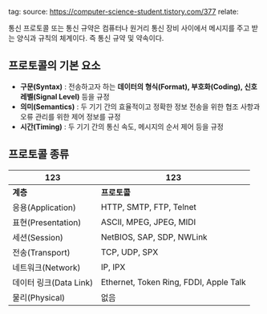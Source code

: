 tag:
source: https://computer-science-student.tistory.com/377
relate:

통신 프로토콜 또는 통신 규약은 컴퓨터나 원거리 통신 장비 사이에서 메시지를 주고 받는 양식과 규칙의 체계이다. 즉 통신 규약 및 약속이다.

## 프로토콜의 기본 요소
- **구문(Syntax)** : 전송하고자 하는 **데이터의 형식(Format), 부호화(Coding), 신호 레벨(Signal Level)** 등을 규정
- **의미(Semantics)** : 두 기기 간의 효율적이고 정확한 정보 전송을 위한 협조 사항과 오류 관리를 위한 제어 정보를 규정
- **시간(Timing)** : 두 기기 간의 통신 속도, 메시지의 순서 제어 등을 규정

## 프로토콜 종류
| 123  |  123 |
|---|---|
|**계층**|**프로토콜**|
|응용(Application)|HTTP, SMTP, FTP, Telnet|
|표현(Presentation)|ASCII, MPEG, JPEG, MIDI|
|세션(Session)|NetBIOS, SAP, SDP, NWLink|
|전송(Transport)|TCP, UDP, SPX|
|네트워크(Network)|IP, IPX|
|데이터 링크(Data Link)|Ethernet, Token Ring, FDDI, Apple Talk|
|물리(Physical)|없음|